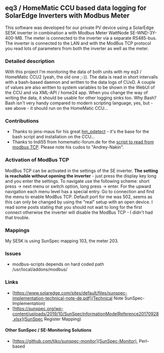## eq3 / HomeMatic CCU based data logging for SolarEdge Inverters with Modbus Meter
This software was developed for our private PV device using a SolarEdge SE5K inverter in combination a with Modbus Meter WattNode SE-WND-3Y-400-MB. The meter is connected to the inverter via a separate RS485-bus. 
The inverter is connected to the LAN and with the ModBus TCP protocol you read lots of parameters from both the inverter as well as the meter. 

### Detailed description
With this project I'm monitoring the data of both units with my eq3 / HomeMatic CCU2 (yeah, the old one ;-)). The data is read in short intervalls with a bash-based daemon and written to the data logs of CUxD. A couple of values are also written to system variables to be shown in the WebUI of the CCU and via XML-API / home24 app.
When you change the way of writing the data, it should be usable for other logging sinks too.
Why Bash? Bash isn't very handy compared to modern scripting language, yes, but - see above - it should run on the HomeMatic CCU...

### Contributions
* Thanks to jens-maus for his great [hm_pdetect](https://github.com/jens-maus/hm_pdetect) - it's the base for the bash script and installation on the CCU...
* Thanks to Indi55 from homematic-forum.de for the [script to read from modbus TCP](https://homematic-forum.de/forum/viewtopic.php?f=31&t=55722&p=553720). Please note his cudos to "Andrey-Nakin".

### Activation of ModBus TCP
ModBus TCP can be activated in the settings of the SE inverter. **The setting is reachable without opening the inverter** - just press the display key long and you enter the settings. To navigate use the following scheme: short press -> next menu or switch option, long press -> enter. For the upward navigation each menu level has a special entry.
Go to connection and find the menu to enable ModBus TCP. Default port for me was 502, seems as this can only be changed by using the "real" setup with an open device.
I read some posts stating that you should not wait to long for the first connect otherwise the inverter will disable the ModBus TCP - I didn't had that trouble.

### Mappings
My SE5K is using SunSpec mapping 103, the meter 203.

### Issues
* modbus-scripts depends on hard coded path /usr/local/addons/modbus/

### Links
* [https://www.solaredge.com/sites/default/files/sunspec-implementation-technical-note-de.pdf](Technical Note SunSpec-Implementation)
* [https://sunspec.org/wp-content/uploads/2019/10/SunSpecInformationModelReference20170928.xlsx](SunSpec Register Mapping)

#### Other SunSpec / SE-Monitoring Solutions
* [https://github.com/tjko/sunspec-monitor](SunSpec-Monitor), Perl-based
